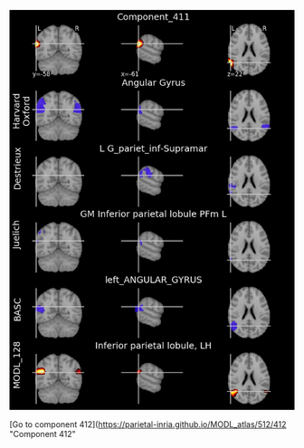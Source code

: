 


![411](preliminary/411.jpg "Component 411")

[Go to component 412](https://parietal-inria.github.io/MODL_atlas/512/412 "Component 412"